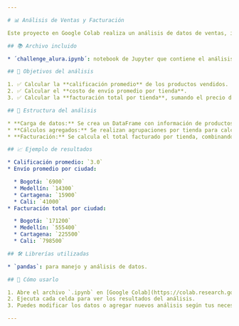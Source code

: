 ```yaml
---

# 📊 Análisis de Ventas y Facturación

Este proyecto en Google Colab realiza un análisis de datos de ventas, incluyendo la calificación promedio, el costo de envío promedio por tienda, y la facturación total por ciudad (tienda).

## 📚 Archivo incluido

* ´challenge_alura.ipynb´: notebook de Jupyter que contiene el análisis completo paso a paso.

## 📌 Objetivos del análisis

1. ✅ Calcular la **calificación promedio** de los productos vendidos.
2. ✅ Calcular el **costo de envío promedio por tienda**.
3. ✅ Calcular la **facturación total por tienda**, sumando el precio del producto y su costo de envío.

## 🧮 Estructura del análisis

* **Carga de datos:** Se crea un DataFrame con información de productos vendidos.
* **Cálculos agregados:** Se realizan agrupaciones por tienda para calcular métricas clave.
* **Facturación:** Se calcula el total facturado por tienda, combinando precio y envío.

## 📈 Ejemplo de resultados

* Calificación promedio: `3.0`
* Envío promedio por ciudad:

  * Bogotá: `6900`
  * Medellín: `14300`
  * Cartagena: `15900`
  * Cali: `41000`
* Facturación total por ciudad:

  * Bogotá: `171200`
  * Medellín: `555400`
  * Cartagena: `225500`
  * Cali: `798500`

## 🛠 Librerías utilizadas

* `pandas`: para manejo y análisis de datos.

## 🚀 Cómo usarlo

1. Abre el archivo `.ipynb` en [Google Colab](https://colab.research.google.com/) o en tu entorno local.
2. Ejecuta cada celda para ver los resultados del análisis.
3. Puedes modificar los datos o agregar nuevos análisis según tus necesidades.

---
```

